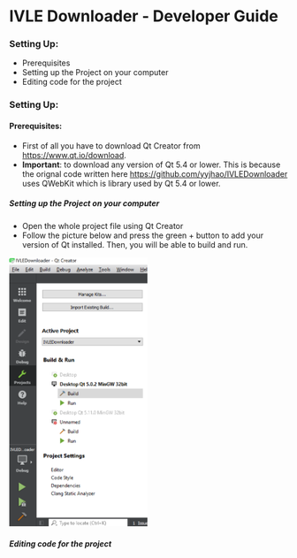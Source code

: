 # IVLE Downloader - Developer Guide
### Setting Up:
* Prerequisites
* Setting up the Project on your computer
* Editing code for the project


### Setting Up:
#### Prerequisites:
  * First of all you have to download Qt Creator from https://www.qt.io/download. 
  * **Important**: to download any version of Qt 5.4 or lower. This is because the orignal code written here https://github.com/yyjhao/IVLEDownloader uses QWebKit which is library used by Qt 5.4 or lower.
##### Setting up the Project on your computer
 * Open the whole project file using Qt Creator
 * Follow the picture below and press the green + button to add your version of Qt installed. Then, you will be able to build and run.
<img src="https://github.com/Geraldcdx/IVLEDownloader/blob/master/docs/pics/projectc.png" width="250">
  
##### Editing code for the project
